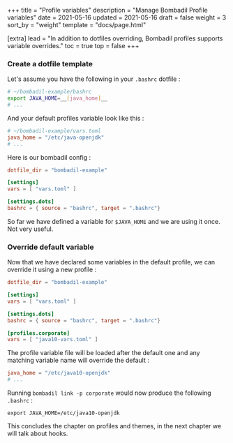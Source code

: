 +++
title = "Profile variables"
description = "Manage Bombadil Profile variables"
date = 2021-05-16
updated = 2021-05-16
draft = false
weight = 3
sort_by = "weight"
template = "docs/page.html"

[extra]
lead = "In addition to dotfiles overriding, Bombadil profiles supports variable overrides."
toc = true
top = false
+++

### Create a dotfile template

Let's assume you have the following in your `.bashrc` dotfile :

```bash
# ~/bombadil-example/bashrc
export JAVA_HOME=__[java_home]__
# ...
```

And your default profiles variable look like this : 

```toml
# ~/bombadil-example/vars.toml
java_home = "/etc/java-openjdk"
# ...
```

Here is our bombadil config : 
```toml
dotfile_dir = "bombadil-example"

[settings]
vars = [ "vars.toml" ]

[settings.dots]
bashrc = { source = "bashrc", target = ".bashrc"}
```

So far we have defined a variable for `$JAVA_HOME` and we are using it once. 
Not very useful. 

### Override default variable

Now that we have declared some variables in the default profile, we can override it using a new profile : 

```toml
dotfile_dir = "bombadil-example"

[settings]
vars = [ "vars.toml" ]

[settings.dots]
bashrc = { source = "bashrc", target = ".bashrc"}

[profiles.corporate]
vars = [ "java10-vars.toml" ]
```

The profile variable file will be loaded after the default one and any matching variable name will override the default :   

```toml
java_home = "/etc/java10-openjdk"
# ...
```

Running `bombadil link -p corporate` would now produce the following `.bashrc` :
```shell script
export JAVA_HOME=/etc/java10-openjdk
```

This concludes the chapter on profiles and themes, in the next chapter we will talk about hooks. 